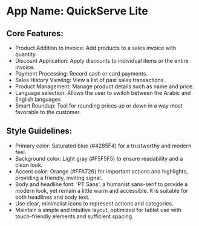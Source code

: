 # **App Name**: QuickServe Lite

## Core Features:

- Product Addition to Invoice: Add products to a sales invoice with quantity.
- Discount Application: Apply discounts to individual items or the entire invoice.
- Payment Processing: Record cash or card payments.
- Sales History Viewing: View a list of past sales transactions.
- Product Management: Manage product details such as name and price.
- Language selection: Allows the user to switch between the Arabic and English languages
- Smart Roundup: Tool for rounding prices up or down in a way most favorable to the customer.

## Style Guidelines:

- Primary color: Saturated blue (#4285F4) for a trustworthy and modern feel.
- Background color: Light gray (#F5F5F5) to ensure readability and a clean look.
- Accent color: Orange (#FFA726) for important actions and highlights, providing a friendly, inviting signal.
- Body and headline font: 'PT Sans', a humanist sans-serif to provide a modern look, yet remain a little warm and accessible. It is suitable for both headlines and body text.
- Use clear, minimalist icons to represent actions and categories.
- Maintain a simple and intuitive layout, optimized for tablet use with touch-friendly elements and sufficient spacing.